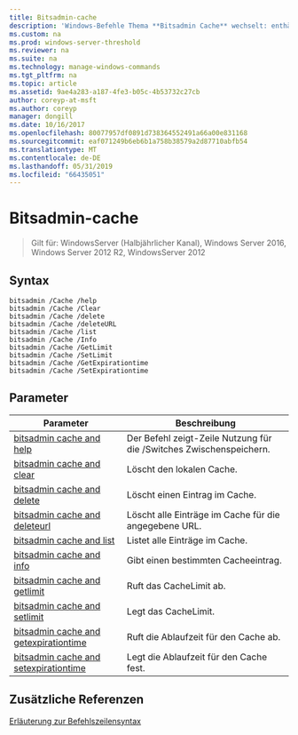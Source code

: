 ```yaml
---
title: Bitsadmin-cache
description: 'Windows-Befehle Thema **Bitsadmin Cache** wechselt: enthält eine Liste mit den Bitsadmin/Cache-switches'
ms.custom: na
ms.prod: windows-server-threshold
ms.reviewer: na
ms.suite: na
ms.technology: manage-windows-commands
ms.tgt_pltfrm: na
ms.topic: article
ms.assetid: 9ae4a283-a187-4fe3-b05c-4b53732c27cb
author: coreyp-at-msft
ms.author: coreyp
manager: dongill
ms.date: 10/16/2017
ms.openlocfilehash: 80077957df0891d738364552491a66a00e831168
ms.sourcegitcommit: eaf071249b6eb6b1a758b38579a2d87710abfb54
ms.translationtype: MT
ms.contentlocale: de-DE
ms.lasthandoff: 05/31/2019
ms.locfileid: "66435051"
---
```

# <a name="bitsadmin-cache"></a>Bitsadmin-cache

>Gilt für: WindowsServer (Halbjährlicher Kanal), Windows Server 2016, Windows Server 2012 R2, WindowsServer 2012

## <a name="syntax"></a>Syntax

```
bitsadmin /Cache /help
bitsadmin /Cache /Clear
bitsadmin /Cache /delete
bitsadmin /Cache /deleteURL
bitsadmin /Cache /list
bitsadmin /Cache /Info
bitsadmin /Cache /GetLimit
bitsadmin /Cache /SetLimit
bitsadmin /Cache /GetExpirationtime
bitsadmin /Cache /SetExpirationtime
```

## <a name="parameters"></a>Parameter

|Parameter|Beschreibung|
|-------|--------|
|[bitsadmin cache and help](bitsadmin-cache-and-help.md)|Der Befehl zeigt\-Zeile Nutzung für die \/Switches Zwischenspeichern.|
|[bitsadmin cache and clear](bitsadmin-cache-clear.md)|Löscht den lokalen Cache.|
|[bitsadmin cache and delete](bitsadmin-cache-and-delete.md)|Löscht einen Eintrag im Cache.|
|[bitsadmin cache and deleteurl](bitsadmin-cache-and-deleteurl.md)|Löscht alle Einträge im Cache für die angegebene URL.|
|[bitsadmin cache and list](bitsadmin-cache-and-list.md)|Listet alle Einträge im Cache.|
|[bitsadmin cache and info](bitsadmin-cache-and-info.md)|Gibt einen bestimmten Cacheeintrag.|
|[bitsadmin cache and getlimit](bitsadmin-cache-and-getlimit.md)|Ruft das CacheLimit ab.|
|[bitsadmin cache and setlimit](bitsadmin-cache-and-setlimit.md)|Legt das CacheLimit.|
|[bitsadmin cache and getexpirationtime](bitsadmin-cache-and-getexpirationtime.md)|Ruft die Ablaufzeit für den Cache ab.|
|[bitsadmin cache and setexpirationtime](bitsadmin-cache-and-setexpirationtime.md)|Legt die Ablaufzeit für den Cache fest.|

## <a name="additional-references"></a>Zusätzliche Referenzen
[Erläuterung zur Befehlszeilensyntax](command-line-syntax-key.md)


